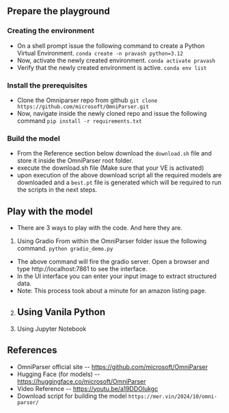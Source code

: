 ## Prepare the playground

### Creating the environment

- On a shell prompt issue the following command to create a Python Virtual Environment.
  `conda create -n pravash python=3.12`
- Now, activate the newly created environment.
  `conda activate pravash`
- Verify that the newly created environment is active.
  `conda env list`

### Install the prerequisites

- Clone the Omniparser repo from github
  `git clone https://github.com/microsoft/OmniParser.git`
- Now, navigate inside the newly cloned repo and issue the following command
  `pip install -r requirements.txt`

### Build the model

- From the Reference section below download the `download.sh` file and store it inside the OmniParser root folder.
- execute the download.sh file (Make sure that your VE is activated)
- upon execution of the above download script all the required models are downloaded and a `best.pt` file is generated which will be required to run the scripts in the next steps.

## Play with the model

- There are 3 ways to play with the code. And here they are.

1. Using Gradio
   From within the OmniParser folder issue the following command.
   `python gradio_demo.py`

- The above command will fire the gradio server. Open a browser and type http://localhost:7861 to see the interface.
- In the UI interface you can enter your input image to extract structured data.
- Note: This process took about a minute for an amazon listing page.

2. Using Vanila Python
   - 
4. Using Jupyter Notebook

## References

- OmniParser official site
  -- https://github.com/microsoft/OmniParser
- Hugging Face (for models)
  -- https://huggingface.co/microsoft/OmniParser
- Video Reference
  -- https://youtu.be/a19DDOlukgc
- Download script for building the model
  `https://mer.vin/2024/10/omni-parser/`
